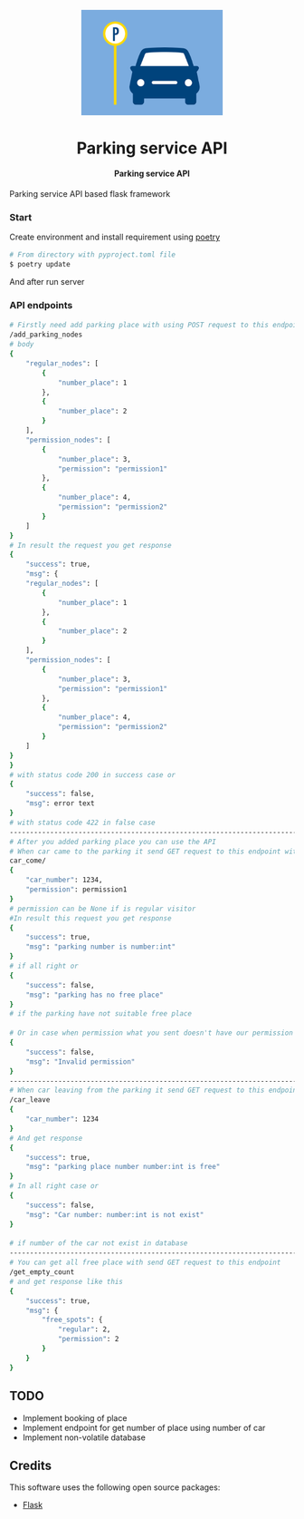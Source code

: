
<h1 align="center">
   <br>
  <a><img src="static/logo.png" width="250"></a>
  <br>
  <br>
  Parking service API
  <br>
</h1>

<h4 align="center">Parking service API</h4>
Parking service API based flask framework

### Start

Create environment and install requirement using [poetry](https://python-poetry.org/)
```bash
# From directory with pyproject.toml file
$ poetry update
```
And after run server


### API endpoints
```bash
# Firstly need add parking place with using POST request to this endpoint with body like this:
/add_parking_nodes
# body 
{
    "regular_nodes": [
        {
            "number_place": 1
        },
        {
            "number_place": 2
        }
    ],
    "permission_nodes": [
        {
            "number_place": 3,
            "permission": "permission1"
        },
        {
            "number_place": 4,
            "permission": "permission2"
        }
    ]
}
# In result the request you get response
{
    "success": true,
    "msg": {
    "regular_nodes": [
        {
            "number_place": 1
        },
        {
            "number_place": 2
        }
    ],
    "permission_nodes": [
        {
            "number_place": 3,
            "permission": "permission1"
        },
        {
            "number_place": 4,
            "permission": "permission2"
        }
    ]
}
}
# with status code 200 in success case or 
{
    "success": false,
    "msg": error text
}
# with status code 422 in false case
------------------------------------------------------------------------------------
# After you added parking place you can use the API
# When car came to the parking it send GET request to this endpoint with body like this:
car_come/
{
    "car_number": 1234,
    "permission": permission1
}
# permission can be None if is regular visitor
#In result this request you get response
{
    "success": true,
    "msg": "parking number is number:int"
}
# if all right or 
{
    "success": false,
    "msg": "parking has no free place"
}
# if the parking have not suitable free place

# Or in case when permission what you sent doesn't have our permission list
{
    "success": false,
    "msg": "Invalid permission"
}
------------------------------------------------------------------------------------
# When car leaving from the parking it send GET request to this endpoint with body like this:
/car_leave
{
    "car_number": 1234
}
# And get response 
{
    "success": true,
    "msg": "parking place number number:int is free"
}
# In all right case or
{
    "success": false,
    "msg": "Car number: number:int is not exist"
}

# if number of the car not exist in database
------------------------------------------------------------------------------------
# You can get all free place with send GET request to this endpoint
/get_empty_count
# and get response like this
{
    "success": true,
    "msg": {
        "free_spots": {
            "regular": 2,
            "permission": 2
        }
    }
}
```
## TODO
 - Implement booking of place
 - Implement endpoint for get number of place using number of car
 - Implement non-volatile database
## Credits

This software uses the following open source packages:

- [Flask](https://flask.palletsprojects.com/)
